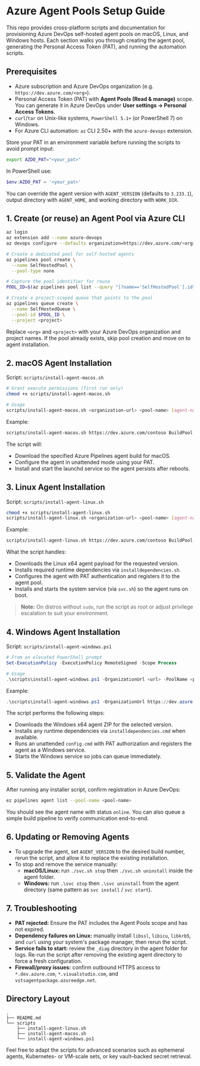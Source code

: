 # Azure Agent Pools Setup Guide

This repo provides cross-platform scripts and documentation for provisioning Azure DevOps self-hosted agent pools on macOS, Linux, and Windows hosts. Each section walks you through creating the agent pool, generating the Personal Access Token (PAT), and running the automation scripts.

## Prerequisites
- Azure subscription and Azure DevOps organization (e.g. `https://dev.azure.com/<org>`).
- Personal Access Token (PAT) with **Agent Pools (Read & manage)** scope. You can generate it in Azure DevOps under **User settings → Personal Access Tokens**.
- `curl`/`tar` on Unix-like systems, `PowerShell 5.1+` (or PowerShell 7) on Windows.
- For Azure CLI automation: `az` CLI 2.50+ with the `azure-devops` extension.

Store your PAT in an environment variable before running the scripts to avoid prompt input:

```bash
export AZDO_PAT="<your_pat>"
```

In PowerShell use:

```powershell
$env:AZDO_PAT = '<your_pat>'
```

You can override the agent version with `AGENT_VERSION` (defaults to `3.233.1`), output directory with `AGENT_HOME`, and working directory with `WORK_DIR`.

## 1. Create (or reuse) an Agent Pool via Azure CLI

```bash
az login
az extension add --name azure-devops
az devops configure --defaults organization=https://dev.azure.com/<org> project=<project>

# Create a dedicated pool for self-hosted agents
az pipelines pool create \
  --name SelfHostedPool \
  --pool-type none

# Capture the pool identifier for reuse
POOL_ID=$(az pipelines pool list --query "[?name=='SelfHostedPool'].id" -o tsv)

# Create a project-scoped queue that points to the pool
az pipelines queue create \
  --name SelfHostedQueue \
  --pool-id $POOL_ID \
  --project <project>
```

Replace `<org>` and `<project>` with your Azure DevOps organization and project names. If the pool already exists, skip pool creation and move on to agent installation.

## 2. macOS Agent Installation

Script: `scripts/install-agent-macos.sh`

```bash
# Grant execute permissions (first run only)
chmod +x scripts/install-agent-macos.sh

# Usage
scripts/install-agent-macos.sh <organization-url> <pool-name> [agent-name]
```

Example:

```bash
scripts/install-agent-macos.sh https://dev.azure.com/contoso BuildPool mac-builder-01
```

The script will:
- Download the specified Azure Pipelines agent build for macOS.
- Configure the agent in unattended mode using your PAT.
- Install and start the launchd service so the agent persists after reboots.

## 3. Linux Agent Installation

Script: `scripts/install-agent-linux.sh`

```bash
chmod +x scripts/install-agent-linux.sh
scripts/install-agent-linux.sh <organization-url> <pool-name> [agent-name]
```

Example:

```bash
scripts/install-agent-linux.sh https://dev.azure.com/contoso BuildPool build-agent-ubuntu
```

What the script handles:
- Downloads the Linux x64 agent payload for the requested version.
- Installs required runtime dependencies via `installdependencies.sh`.
- Configures the agent with PAT authentication and registers it to the agent pool.
- Installs and starts the system service (via `svc.sh`) so the agent runs on boot.

> **Note:** On distros without `sudo`, run the script as root or adjust privilege escalation to suit your environment.

## 4. Windows Agent Installation

Script: `scripts/install-agent-windows.ps1`

```powershell
# From an elevated PowerShell prompt
Set-ExecutionPolicy -ExecutionPolicy RemoteSigned -Scope Process

# Usage
.\scripts\install-agent-windows.ps1 -OrganizationUrl <url> -PoolName <pool> [-AgentName <name>] [-AgentVersion <version>]
```

Example:

```powershell
.\scripts\install-agent-windows.ps1 -OrganizationUrl https://dev.azure.com/contoso -PoolName BuildPool -AgentName win-builder-01
```

The script performs the following steps:
- Downloads the Windows x64 agent ZIP for the selected version.
- Installs any runtime dependencies via `installdependencies.cmd` when available.
- Runs an unattended `config.cmd` with PAT authorization and registers the agent as a Windows service.
- Starts the Windows service so jobs can queue immediately.

## 5. Validate the Agent

After running any installer script, confirm registration in Azure DevOps:

```bash
ez pipelines agent list --pool-name <pool-name>
```

You should see the agent name with status `online`. You can also queue a simple build pipeline to verify communication end-to-end.

## 6. Updating or Removing Agents

- To upgrade the agent, set `AGENT_VERSION` to the desired build number, rerun the script, and allow it to replace the existing installation.
- To stop and remove the service manually:
  - **macOS/Linux:** run `./svc.sh stop` then `./svc.sh uninstall` inside the agent folder.
  - **Windows:** run `.\svc stop` then `.\svc uninstall` from the agent directory (same pattern as `svc install` / `svc start`).

## 7. Troubleshooting

- **PAT rejected:** Ensure the PAT includes the Agent Pools scope and has not expired.
- **Dependency failures on Linux:** manually install `libssl`, `libicu`, `libkrb5`, and `curl` using your system's package manager, then rerun the script.
- **Service fails to start:** review the `_diag` directory in the agent folder for logs. Re-run the script after removing the existing agent directory to force a fresh configuration.
- **Firewall/proxy issues:** confirm outbound HTTPS access to `*.dev.azure.com`, `*.visualstudio.com`, and `vstsagentpackage.azureedge.net`.

## Directory Layout

```
.
├── README.md
└── scripts
    ├── install-agent-linux.sh
    ├── install-agent-macos.sh
    └── install-agent-windows.ps1
```

Feel free to adapt the scripts for advanced scenarios such as ephemeral agents, Kubernetes- or VM-scale sets, or key vault–backed secret retrieval.
